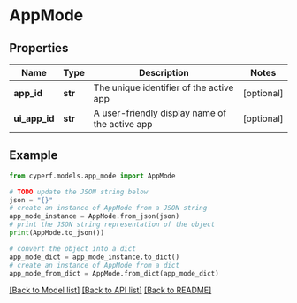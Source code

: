 # AppMode


## Properties

Name | Type | Description | Notes
------------ | ------------- | ------------- | -------------
**app_id** | **str** | The unique identifier of the active app | [optional] 
**ui_app_id** | **str** | A user-friendly display name of the active app | [optional] 

## Example

```python
from cyperf.models.app_mode import AppMode

# TODO update the JSON string below
json = "{}"
# create an instance of AppMode from a JSON string
app_mode_instance = AppMode.from_json(json)
# print the JSON string representation of the object
print(AppMode.to_json())

# convert the object into a dict
app_mode_dict = app_mode_instance.to_dict()
# create an instance of AppMode from a dict
app_mode_from_dict = AppMode.from_dict(app_mode_dict)
```
[[Back to Model list]](../README.md#documentation-for-models) [[Back to API list]](../README.md#documentation-for-api-endpoints) [[Back to README]](../README.md)


